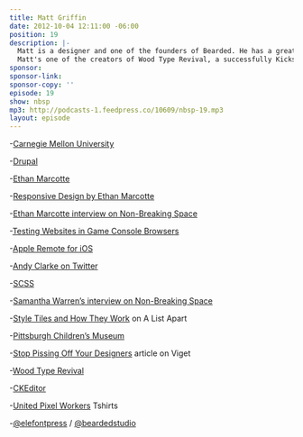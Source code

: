 ```yaml
---
title: Matt Griffin
date: 2012-10-04 12:11:00 -06:00
position: 19
description: |-
  Matt is a designer and one of the founders of Bearded. He has a great love for letterpress printing, and is an advocate for collaboration in design, and has been published in A List Apart and .net magazine.
  Matt's one of the creators of Wood Type Revival, a successfully Kickstarter-funded project which seeks out lost historic wood type and converts it into digital fonts for modern designers.
sponsor: 
sponsor-link: 
sponsor-copy: ''
episode: 19
show: nbsp
mp3: http://podcasts-1.feedpress.co/10609/nbsp-19.mp3
layout: episode
---
```


-[Carnegie Mellon University](http://www.cmu.edu/index.shtml)

-[Drupal](http://drupal.org)

-[Ethan Marcotte](http://ethanmarcotte.com)

-[Responsive Design by Ethan Marcotte](http://www.abookapart.com/products/responsive-web-design)

-[Ethan Marcotte interview on Non-Breaking Space](http://nonbreakingspace.tv/ethan-marcotte/)

-[Testing Websites in Game Console Browsers](http://www.alistapart.com/articles/testing-websites-in-game-console-browsers/)

-[Apple Remote for iOS](http://itunes.apple.com/us/app/remote/id284417350?mt=8)

-[Andy Clarke on Twitter](http://twitter.com/Malarkey/status/246583169409773568)

-[SCSS](http://sass-lang.com)

-[Samantha Warren&rsquo;s interview on Non-Breaking Space](http://nonbreakingspace.tv/samantha-warren/)

-[Style Tiles and How They Work](http://www.alistapart.com/articles/style-tiles-and-how-they-work/) on A List Apart

-[Pittsburgh Children&rsquo;s Museum](https://pittsburghkids.org)

-[Stop Pissing Off Your Designers](http://viget.com/extend/stop-pissing-off-your-designers) article on Viget

-[Wood Type Revival](http://www.woodtyperevival.com)

-[CKEditor](http://ckeditor.com)

-[United Pixel Workers](http://www.unitedpixelworkers.com/products/wood-type-revival) Tshirts

-[@elefontpress](http://twitter.com/elefontpress) /  [@beardedstudio](http://twitter.com/beardedstudio)
